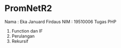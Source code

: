 # PromNetR2
Nama  : Eka Januard Firdaus
NIM   : 19510006
Tugas PHP
1. Function dan IF
2. Perulangan
3. Rekursif
